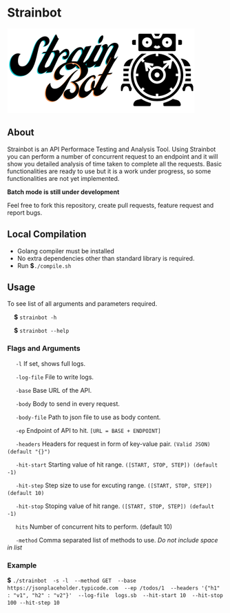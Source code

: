 # Strainbot

<img src="./images/Strainbot_logo.png">


## About
Strainbot is an API Performace Testing and Analysis Tool. Using Strainbot you can perform a number of concurrent request to an endpoint and it will show you detailed analysis of time taken to complete all the requests.
Basic functionalities are ready to use but it is a work under progress, so some functionalities are not yet implemented.

**Batch mode is still under development**

Feel free to fork this repository, create pull requests, feature request and report bugs.
## Local Compilation
- Golang compiler must be installed
- No extra dependencies other than standard library is required.
- Run **$**`./compile.sh`

## Usage 
To see list of all arguments and parameters required.

&nbsp;&nbsp;&nbsp;&nbsp;**$** `strainbot -h`  

&nbsp;&nbsp;&nbsp;&nbsp;**$** `strainbot --help`

### Flags and Arguments

&nbsp;&nbsp;&nbsp;&nbsp; `-l` If set, shows full logs.

&nbsp;&nbsp;&nbsp;&nbsp; `-log-file` File to write logs.

&nbsp;&nbsp;&nbsp;&nbsp; `-base` Base URL of the API.

&nbsp;&nbsp;&nbsp;&nbsp; `-body` Body to send in every request.

&nbsp;&nbsp;&nbsp;&nbsp; `-body-file`  Path to json file to use as body content.

&nbsp;&nbsp;&nbsp;&nbsp; `-ep` Endpoint of API to hit. `[URL = BASE + ENDPOINT]`

&nbsp;&nbsp;&nbsp;&nbsp; `-headers`  Headers for request in form of key-value pair. `(Valid JSON) (default "{}")`

&nbsp;&nbsp;&nbsp;&nbsp; `-hit-start` Starting value of hit range. `([START, STOP, STEP]) (default -1)`

&nbsp;&nbsp;&nbsp;&nbsp; `-hit-step` Step size to use for excuting range. `([START, STOP, STEP]) (default 10)`

&nbsp;&nbsp;&nbsp;&nbsp; `-hit-stop` Stoping value of hit range. `([START, STOP, STEP]) (default -1)`

&nbsp;&nbsp;&nbsp;&nbsp; `hits`  Number of concurrent hits to perform. (default 10)

&nbsp;&nbsp;&nbsp;&nbsp; `-method` Comma separated list of methods to use. *Do not include space in list*

### Example 

**$** `./strainbot 
-s -l 
--method GET 
--base https://jsonplaceholder.typicode.com 
--ep /todos/1 
--headers '{"h1" : "v1", "h2" : "v2"}' 
--log-file  logs.sb 
--hit-start 10 
--hit-stop 100
--hit-step 10`
